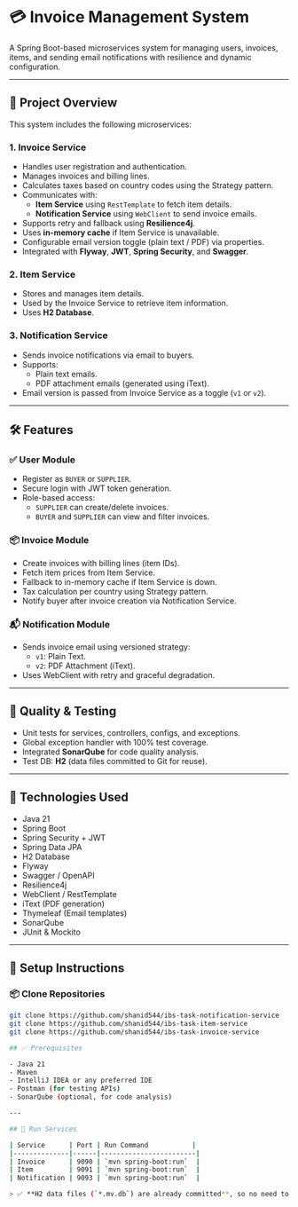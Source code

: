 # 💳 Invoice Management System

A Spring Boot-based microservices system for managing users, invoices, items, and sending email notifications with resilience and dynamic configuration.

---

## 🚀 Project Overview

This system includes the following microservices:

### 1. Invoice Service
- Handles user registration and authentication.
- Manages invoices and billing lines.
- Calculates taxes based on country codes using the Strategy pattern.
- Communicates with:
    - **Item Service** using `RestTemplate` to fetch item details.
    - **Notification Service** using `WebClient` to send invoice emails.
- Supports retry and fallback using **Resilience4j**.
- Uses **in-memory cache** if Item Service is unavailable.
- Configurable email version toggle (plain text / PDF) via properties.
- Integrated with **Flyway**, **JWT**, **Spring Security**, and **Swagger**.

### 2. Item Service
- Stores and manages item details.
- Used by the Invoice Service to retrieve item information.
- Uses **H2 Database**.

### 3. Notification Service
- Sends invoice notifications via email to buyers.
- Supports:
    - Plain text emails.
    - PDF attachment emails (generated using iText).
- Email version is passed from Invoice Service as a toggle (`v1` or `v2`).

---

## 🛠️ Features

### ✅ User Module
- Register as `BUYER` or `SUPPLIER`.
- Secure login with JWT token generation.
- Role-based access:
    - `SUPPLIER` can create/delete invoices.
    - `BUYER` and `SUPPLIER` can view and filter invoices.

### 📦 Invoice Module
- Create invoices with billing lines (item IDs).
- Fetch item prices from Item Service.
- Fallback to in-memory cache if Item Service is down.
- Tax calculation per country using Strategy pattern.
- Notify buyer after invoice creation via Notification Service.

### 📬 Notification Module
- Sends invoice email using versioned strategy:
    - `v1`: Plain Text.
    - `v2`: PDF Attachment (iText).
- Uses WebClient with retry and graceful degradation.

---

## 🧪 Quality & Testing

- Unit tests for services, controllers, configs, and exceptions.
- Global exception handler with 100% test coverage.
- Integrated **SonarQube** for code quality analysis.
- Test DB: **H2** (data files committed to Git for reuse).

---

## 🧱 Technologies Used

- Java 21
- Spring Boot
- Spring Security + JWT
- Spring Data JPA
- H2 Database
- Flyway
- Swagger / OpenAPI
- Resilience4j
- WebClient / RestTemplate
- iText (PDF generation)
- Thymeleaf (Email templates)
- SonarQube
- JUnit & Mockito

---

## 📁 Setup Instructions

### 📦 Clone Repositories

```bash
git clone https://github.com/shanid544/ibs-task-notification-service
git clone https://github.com/shanid544/ibs-task-item-service
git clone https://github.com/shanid544/ibs-task-invoice-service

## ✅ Prerequisites

- Java 21  
- Maven  
- IntelliJ IDEA or any preferred IDE  
- Postman (for testing APIs)  
- SonarQube (optional, for code analysis)

---

## 🔄 Run Services

| Service      | Port | Run Command           |
|--------------|------|------------------------|
| Invoice      | 9090 | `mvn spring-boot:run`  |
| Item         | 9091 | `mvn spring-boot:run`  |
| Notification | 9093 | `mvn spring-boot:run`  |

> ✅ **H2 data files (`*.mv.db`) are already committed**, so no need to reinitialize the database manually.
